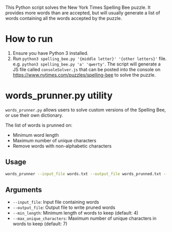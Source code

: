This Python script solves the New York Times Spelling Bee puzzle. It provides more words than are accepted, but will usually generate a list of words containing all the words accepted by the puzzle.

# How to run

1. Ensure you have Python 3 installed.
1. Run `python3 spelling_bee.py '{middle letter}' '{other letters}'` file. e.g. `python3 spelling_bee.py 'a' 'qwerty'`.
The script will generate a JS file called `consoleSolver.js` that can be posted into the console on https://www.nytimes.com/puzzles/spelling-bee to solve the puzzle.

# words_prunner.py utility

`words_prunner.py` allows users to solve custom versions of the Spelling Bee, or use their own dictionary.

The list of words is prunned on:

* Minimum word length
* Maximum number of unique characters
* Remove words with non-alphabetic characters

## Usage

```bash
words_prunner --input_file words.txt --output_file words_prunned.txt --min_length 4 --max_unique_characters 7
```

## Arguments

* `--input_file`: Input file containing words
* `--output_file`: Output file to write pruned words
* `--min_length`: Minimum length of words to keep (default: 4)
* `--max_unique_characters`: Maximum number of unique characters in words to keep (default: 7)
